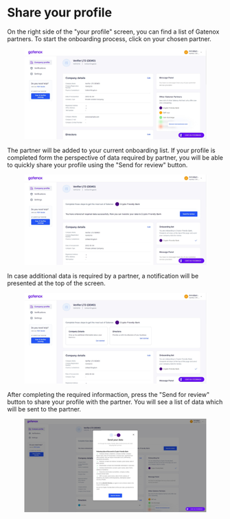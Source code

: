 # Share your profile

On the right side of the "your profile" screen, you can find a list of Gatenox partners. To start the onboarding process, click on your chosen partner.

<figure><img src="../../Images/Share_profile.png" alt=""><figcaption></figcaption></figure>

The partner will be added to your current onboarding list. If your profile is completed form the perspective of data required by partner, you will be able to quickly share your profile using the "Send for review" button.

<figure><img src="../../docs/Images/Share_profile_onboarding1.png" alt=""><figcaption></figcaption></figure>

In case additional data is required by a partner, a notification will be presented at the top of the screen.

<figure><img src="../../docs/Images/Share_profile_onboarding_missing.png" alt=""><figcaption></figcaption></figure>

After completing the required informaction, press the "Send for review" button to share your profile with the partner. You will see a list of data which will be sent to the partner.

<figure><img src="../../docs/Images/Share_profile_onboarding_send.png" alt=""><figcaption></figcaption></figure>
